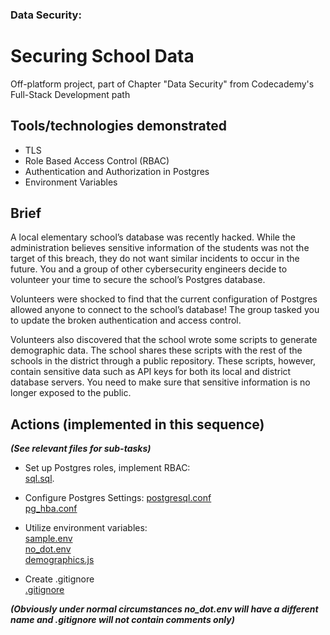 ### Data Security:

# Securing School Data

Off-platform project, part of Chapter "Data Security" from Codecademy's Full-Stack Development path

## Tools/technologies demonstrated

- TLS
- Role Based Access Control (RBAC)
- Authentication and Authorization in Postgres
- Environment Variables

## Brief

A local elementary school’s database was recently hacked. While the administration believes sensitive information of the students was not the target of this breach, they do not want similar incidents to occur in the future. You and a group of other cybersecurity engineers decide to volunteer your time to secure the school’s Postgres database.

Volunteers were shocked to find that the current configuration of Postgres allowed anyone to connect to the school’s database! The group tasked you to update the broken authentication and access control.

Volunteers also discovered that the school wrote some scripts to generate demographic data. The school shares these scripts with the rest of the schools in the district through a public repository. These scripts, however, contain sensitive data such as API keys for both its local and district database servers. You need to make sure that sensitive information is no longer exposed to the public.

## Actions (implemented in this sequence)

***(See relevant files for sub-tasks)***

- Set up Postgres roles, implement RBAC:  
[sql.sql](./sql.sql).  

- Configure Postgres Settings:
[postgresql.conf](./postgresql.conf)  
[pg_hba.conf](./pg_hba.conf)

- Utilize environment variables:  
[sample.env](./sample.env)  
[no_dot.env](./no_dot.env)  
[demographics.js](./demographics.js)

- Create .gitignore  
[.gitignore](./.gitignore)

***(Obviously under normal circumstances no_dot.env will have a different name and .gitignore will not contain comments only)***  
